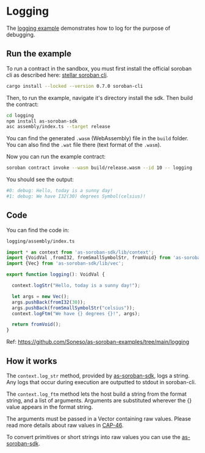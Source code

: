# Logging

The [logging example](https://github.com/Soneso/as-soroban-examples/tree/main/logging) demonstrates how to log for the purpose of debugging.


## Run the example

To run a contract in the sandbox, you must first install the official soroban cli as described here: [stellar soroban cli](https://github.com/stellar/soroban-cli).

```sh
cargo install --locked --version 0.7.0 soroban-cli
```

Then, to run the example, navigate it's directory install the sdk. Then build the contract:

```sh
cd logging
npm install as-soroban-sdk
asc assembly/index.ts --target release
```

You can find the generated `.wasm` (WebAssembly) file in the `build` folder. You can also find the `.wat` file there (text format of the `.wasm`).

Now you can run the example contract:

```sh
soroban contract invoke --wasm build/release.wasm --id 10 -- logging
```

You should see the output:
```sh
#0: debug: Hello, today is a sunny day!
#1: debug: We have I32(30) degrees Symbol(celsius)!
```

## Code

You can find the code in:

```sh
logging/assembly/index.ts
```

```typescript
import * as context from 'as-soroban-sdk/lib/context';
import {VoidVal ,fromI32, fromSmallSymbolStr, fromVoid} from 'as-soroban-sdk/lib/value';
import {Vec} from 'as-soroban-sdk/lib/vec';

export function logging(): VoidVal {

  context.logStr("Hello, today is a sunny day!");

  let args = new Vec();
  args.pushBack(fromI32(30));
  args.pushBack(fromSmallSymbolStr("celsius"));
  context.logFtm("We have {} degrees {}!", args);

  return fromVoid();
}
```

Ref: https://github.com/Soneso/as-soroban-examples/tree/main/logging

## How it works

The `context.log_str` method, provided by [as-soroban-sdk](https://github.com/Soneso/as-soroban-sdk), logs a string. Any logs that occur during execution are outputted to stdout in soroban-cli.

The `context.log_ftm` method lets the host build a string from the format string, and a list of arguments. Arguments are substituted wherever the {} value appears in the format string.

The arguments must be passed in a Vector containing raw values. Please read more details about raw values in [CAP-46](https://github.com/stellar/stellar-protocol/blob/master/core/cap-0046.md#host-value-type).

To convert primitives or short strings into raw values you can use the [as-soroban-sdk](https://github.com/Soneso/as-soroban-sdk).
